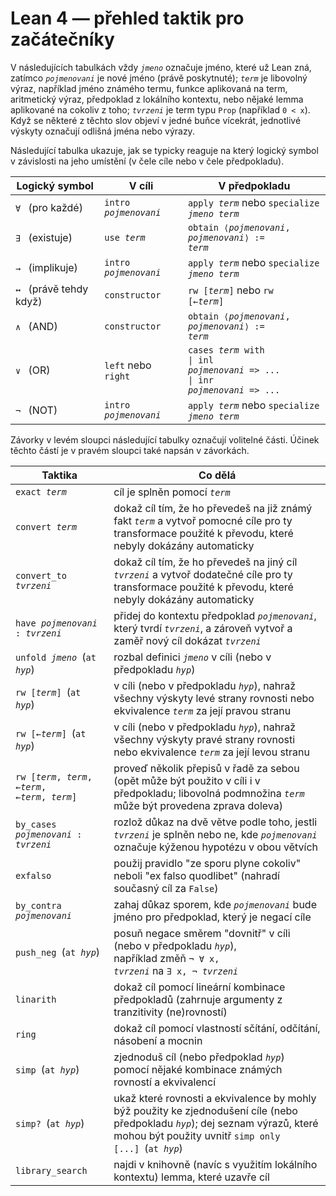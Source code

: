 # Lean 4 — přehled taktik pro začátečníky

V následujících tabulkách vždy <code>*jmeno*</code> označuje jméno, které už Lean zná,
zatímco <code>*pojmenovani*</code> je nové jméno (právě poskytnuté);
<code>*term*</code> je libovolný výraz,
například jméno známého termu,
funkce aplikovaná na term,
aritmetický výraz,
předpoklad z lokálního kontextu,
nebo nějaké lemma aplikované na cokoliv z toho;
<code>*tvrzeni*</code> je term typu <code>Prop</code> (například <code>0 < x</code>). 
Když se některé z těchto slov objeví v jedné buňce vícekrát,
jednotlivé výskyty označují odlišná jména nebo výrazy.

Následující tabulka ukazuje, jak se typicky reaguje na který logický symbol v závislosti
na jeho umístění (v čele cíle nebo v čele předpokladu).

| Logický symbol                          | V cíli                                    | V předpokladu                                                                                                                     |
|-----------------------------------------|-------------------------------------------|-----------------------------------------------------------------------------------------------------------------------------------|
| <code>∀</code>&ensp; (pro každé)        | <code>intro *pojmenovani*</code>          | <code>apply *term*</code> nebo <code>specialize *jmeno* *term*</code>                                                    <tr></tr>|
| <code>∃</code>&ensp; (existuje)         | <code>use *term*</code>                   | <code>obtain ⟨*pojmenovani*, *pojmenovani*⟩ := *term*</code>                                                             <tr></tr>|
| <code>→</code>&ensp; (implikuje)        | <code>intro *pojmenovani*</code>          | <code>apply *term*</code> nebo <code>specialize *jmeno* *term*</code>                                                    <tr></tr>|
| <code>↔</code>&ensp; (právě tehdy když) | <code>constructor</code>                  | <code>rw [*term*]</code> nebo <code>rw [←*term*]</code>                                                                  <tr></tr>|
| <code>∧</code>&ensp; (AND)              | <code>constructor</code>                  | <code>obtain ⟨*pojmenovani*, *pojmenovani*⟩ := *term*</code>                                                             <tr></tr>|
| <code>∨</code>&ensp; (OR)               | <code>left</code> nebo <code>right</code> | <code>cases *term* with</code> <br><code>\| inl *pojmenovani* => ...</code> <br><code>\| inr *pojmenovani* => ...</code> <tr></tr>|
| <code>¬</code>&ensp; (NOT)              | <code>intro *pojmenovani*</code>          | <code>apply *term*</code> nebo <code>specialize *jmeno* *term*</code>                                                             |

Závorky v levém sloupci následující tabulky označují volitelné části.
Účinek těchto částí je v pravém sloupci také napsán v závorkách.

| Taktika                                                     | Co dělá                                                                                                                                                                                                                                     |
|-------------------------------------------------------------|---------------------------------------------------------------------------------------------------------------------------------------------------------------------------------------------------------------------------------------------|
| <code>exact *term*</code>                                   | cíl je splněn pomocí <code>*term*</code>                                                                                                                                                                                           <tr></tr>|
| <code>convert *term*</code>                                 | dokaž cíl tím, že ho převedeš na již známý fakt <code>*term*</code> a vytvoř pomocné cíle pro ty transformace použité k převodu, které nebyly dokázány automaticky                                                                 <tr></tr>|
| <code>convert_to *tvrzeni*</code>                           | dokaž cíl tím, že ho převedeš na jiný cíl <code>*tvrzeni*</code> a vytvoř dodatečné cíle pro ty transformace použité k převodu, které nebyly dokázány automaticky                                                                  <tr></tr>|
| <code>have *pojmenovani* : *tvrzeni*</code>                 | přidej do kontextu předpoklad <code>*pojmenovani*</code>, který tvrdí <code>*tvrzeni*</code>, a zároveň vytvoř a zaměř nový cíl dokázat <code>*tvrzeni*</code>                                                                     <tr></tr>|
| <code>unfold *jmeno*</code>&ensp;(<code>at *hyp*</code>)    | rozbal definici <code>*jmeno*</code> v cíli (nebo v předpokladu <code>*hyp*</code>)                                                                                                                                                <tr></tr>|
| <code>rw [*term*]</code>&ensp;(<code>at *hyp*</code>)       | v cíli (nebo v předpokladu <code>*hyp*</code>), nahraž všechny výskyty levé strany rovnosti nebo ekvivalence <code>*term*</code> za její pravou stranu                                                                             <tr></tr>|
| <code>rw [←*term*]</code>&ensp;(<code>at *hyp*</code>)      | v cíli (nebo v předpokladu <code>*hyp*</code>), nahraž všechny výskyty pravé strany rovnosti nebo ekvivalence <code>*term*</code> za její levou stranu                                                                             <tr></tr>|
| <code>rw [*term*, *term*, ←*term*, ←*term*, *term*]</code>  | proveď několik přepisů v řadě za sebou (opět může být použito v cíli i v předpokladu; libovolná podmnožina <code>*term*</code> může být provedena zprava doleva)                                                                   <tr></tr>|
| <code>by_cases *pojmenovani* : *tvrzeni*</code>             | rozlož důkaz na dvě větve podle toho, jestli <code>*tvrzeni*</code> je splněn nebo ne, kde <code>*pojmenovani*</code> označuje kýženou hypotézu v obou větvích                                                                     <tr></tr>|
| <code>exfalso</code>                                        | použij pravidlo "ze sporu plyne cokoliv" neboli "ex falso quodlibet" (nahradí současný cíl za <code>False</code>)                                                                                                                  <tr></tr>|
| <code>by_contra *pojmenovani*</code>                        | zahaj důkaz sporem, kde <code>*pojmenovani*</code> bude jméno pro předpoklad, který je negací cíle                                                                                                                                 <tr></tr>|
| <code>push_neg</code>&ensp;(<code>at *hyp*</code>)          | posuň negace směrem "dovnitř" v cíli (nebo v předpokladu <code>*hyp*</code>),<br>například změň <code>¬ ∀ x, *tvrzeni*</code> na <code>∃ x, ¬ *tvrzeni*</code>                                                                     <tr></tr>|
| <code>linarith</code>                                       | dokaž cíl pomocí lineární kombinace předpokladů (zahrnuje argumenty z tranzitivity (ne)rovností)                                                                                                                                   <tr></tr>|
| <code>ring</code>                                           | dokaž cíl pomocí vlastností sčítání, odčítání, násobení a mocnin                                                                                                                                                                   <tr></tr>|
| <code>simp</code>&ensp;(<code>at *hyp*</code>)              | zjednoduš cíl (nebo předpoklad <code>*hyp*</code>) pomocí nějaké kombinace známých rovností a ekvivalencí                                                                                                                          <tr></tr>|
| <code>simp?</code>&ensp;(<code>at *hyp*</code>)             | ukaž které rovnosti a ekvivalence by mohly býž použity ke zjednodušení cíle (nebo předpokladu <code>*hyp*</code>); dej seznam výrazů, které mohou být použity uvnitř <code>simp only [...]</code>&ensp;(<code>at *hyp*</code>)     <tr></tr>|
| <code>library_search</code>                                 | najdi v knihovně (navíc s využitím lokálního kontextu) lemma, které uzavře cíl                                                                                                                                                     <tr></tr>|
